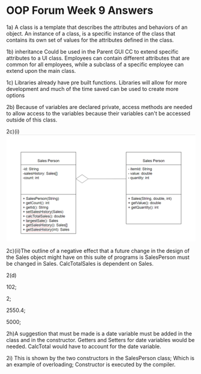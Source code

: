 # OOP Forum Week 9 Answers
1a) A class is a template that describes the attributes and behaviors of an object. An instance of a class, is a specific instance of the class that contains its own set of values for the attributes defined in the class.

1b) inheritance Could be used in the Parent GUI CC to extend specific attributes to a UI class. Employees can contain different attributes that are common for all employees, while a subclass of a specific employee can extend upon the main class.

1c) Libraries already have pre built functions. Libraries will allow for more development and much of the time saved can be used to create more options

2b) Because of variables are declared private, access methods are needed to allow access to the variables because their variables can't be accessed outside of this class.

2c)(i) ![Space N = 1000](Diagram.png)

2c)(ii)The outline of a negative effect  that a future change in the design of the Sales object might have on this suite of programs is SalesPerson must be changed in Sales. CalcTotalSales is dependent on Sales.

2(d)

102;

2;

2550.4;

5000;


2h)A suggestion that must be made is a date variable must be added in the class and in the constructor. Getters and Setters for date variables would be needed. CalcTotal would have to account for the date variable.

2i) This is shown by the two constructors in the SalesPerson class; Which is an example of overloading; Constructor is executed by the compiler.
